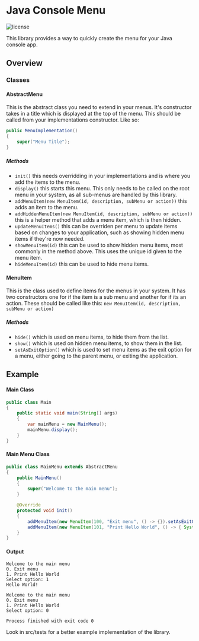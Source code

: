 
# Java Console Menu
![license](https://img.shields.io/hexpm/l/plug.svg)

This library provides a way to quickly create the menu for your Java console app.

##  Overview

### Classes

#### AbstractMenu
This is the abstract class you need to extend in your menus.
It's constructor takes in a title which is displayed at the top of the menu. This should be called from your implementations constructor. Like so:
```java
public MenuImplementation()
{
    super("Menu Title");
}
```
##### Methods
- `init()` this needs overridding in your implementations and is where you add the items to the menu.
- `display()` this starts this menu. This only needs to be called on the root menu in your system, as all sub-menus are handled by this library.
- `addMenuItem(new MenuItem(id, description, subMenu or action))` this adds an item to the menu. 
- `addHiddenMenuItem(new MenuItem(id, description, subMenu or action))` this is a helper method that adds a menu item, which is then hidden.
- `updateMenuItems()` this can be overriden per menu to update items based on changes to your application, such as showing hidden menu items if they're now needed.
- `showMenuItem(id)` this can be used to show hidden menu items, most commonly in the method above. This uses the unique id given to the menu item.
- `hideMenuItem(id)` this can be used to hide menu items.

#### MenuItem
This is the class used to define items for the menus in your system. 
It has two constructors one for if the item is a sub menu and another for if its an action. 
These should be called like this: `new MenuItem(id, description, subMenu or action)`
##### Methods
- `hide()` which is used on menu items, to hide them from the list.
- `show()` which is used on hidden menu items, to show them in the list.
- `setAsExitOption()` which is used to set menu items as the exit option for a menu, either going to the parent menu, or exiting the application.

## Example
#### Main Class
```Java
public class Main
{
    public static void main(String[] args)
    {
        var mainMenu = new MainMenu();
        mainMenu.display();
    }
}
```
#### Main Menu Class
```Java
public class MainMenu extends AbstractMenu
{
    public MainMenu()
    {
        super("Welcome to the main menu");
    }

    @Override
    protected void init()
    {
        addMenuItem(new MenuItem(100, "Exit menu", () -> {}).setAsExitOption());
        addMenuItem(new MenuItem(101, "Print Hello World", () -> { System.out.println("Hello World!"); }));
    }
}
```

#### Output
```text
Welcome to the main menu
0. Exit menu
1. Print Hello World
Select option: 1
Hello World!

Welcome to the main menu
0. Exit menu
1. Print Hello World
Select option: 0

Process finished with exit code 0
```

Look in src/tests for a better example implementation of the library.
